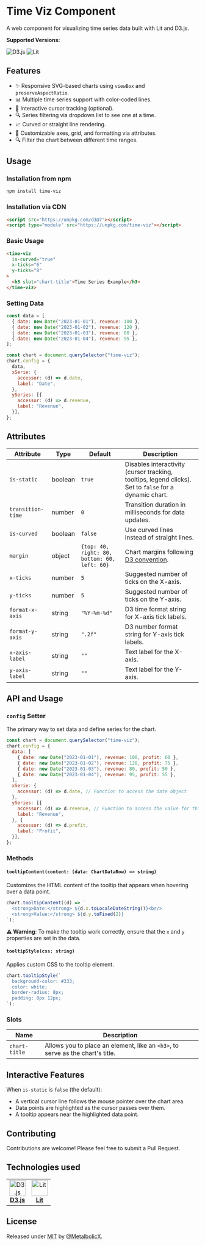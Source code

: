 # Time Viz Component

A web component for visualizing time series data built with Lit and D3.js.

**Supported Versions:**

![D3.js](https://img.shields.io/badge/D3.js->=7.9.0-blue)
![Lit](https://img.shields.io/badge/Lit->=3.3.1-blue)

## Features

- ✨ Responsive SVG-based charts using `viewBox` and `preserveAspectRatio`.
- 📊 Multiple time series support with color-coded lines.
- 🎯 Interactive cursor tracking (optional).
- 🔍 Series filtering via dropdown list to see one at a time.
- 📈 Curved or straight line rendering.
- 🎨 Customizable axes, grid, and formatting via attributes.
- 🔍 Filter the chart between different time ranges.

## Usage

### Installation from npm

```bash
npm install time-viz
```

### Installation via CDN

```html
<script src="https://unpkg.com/d3@7"></script>
<script type="module" src="https://unpkg.com/time-viz"></script>
```

### Basic Usage

```html
<time-viz
  is-curved="true"
  x-ticks="6"
  y-ticks="8"
>
  <h3 slot="chart-title">Time Series Example</h3>
</time-viz>
```

### Setting Data

```javascript
const data = [
  { date: new Date("2023-01-01"), revenue: 100 },
  { date: new Date("2023-01-02"), revenue: 120 },
  { date: new Date("2023-01-03"), revenue: 80 },
  { date: new Date("2023-01-04"), revenue: 95 },
];

const chart = document.querySelector("time-viz");
chart.config = {
  data,
  xSerie: {
    accessor: (d) => d.date,
    label: "Date",
  },
  ySeries: [{
    accessor: (d) => d.revenue,
    label: "Revenue",
  }],
};
```

## Attributes

| Attribute | Type | Default | Description |
|-----------|------|---------|-------------|
| `is-static` | boolean | `true` | Disables interactivity (cursor tracking, tooltips, legend clicks). Set to `false` for a dynamic chart. |
| `transition-time` | number | `0` | Transition duration in milliseconds for data updates. |
| `is-curved` | boolean | `false` | Use curved lines instead of straight lines. |
| `margin` | object | `{top: 40, right: 80, bottom: 60, left: 60}` | Chart margins following [D3 convention](https://observablehq.com/@d3/margin-convention). |
| `x-ticks` | number | `5` | Suggested number of ticks on the X-axis. |
| `y-ticks` | number | `5` | Suggested number of ticks on the Y-axis. |
| `format-x-axis` | string | `"%Y-%m-%d"` | D3 time format string for X-axis tick labels. |
| `format-y-axis` | string | `".2f"` | D3 number format string for Y-axis tick labels. |
| `x-axis-label` | string | `""` | Text label for the X-axis. |
| `y-axis-label` | string | `""` | Text label for the Y-axis. |

## API and Usage

### `config` Setter

The primary way to set data and define series for the chart.

```javascript
const chart = document.querySelector("time-viz");
chart.config = {
  data: [
    { date: new Date("2023-01-01"), revenue: 100, profit: 60 },
    { date: new Date("2023-01-02"), revenue: 120, profit: 75 },
    { date: new Date("2023-01-03"), revenue: 80, profit: 50 },
    { date: new Date("2023-01-04"), revenue: 95, profit: 55 },
  ],
  xSerie: {
    accessor: (d) => d.date, // Function to access the date object
  },
  ySeries: [{
    accessor: (d) => d.revenue, // Function to access the value for this series
    label: "Revenue",
  }, {
    accessor: (d) => d.profit,
    label: "Profit",
  }],
};
```

### Methods

#### `tooltipContent(content: (data: ChartDataRow) => string)`

Customizes the HTML content of the tooltip that appears when hovering over a data point.

```javascript
chart.tooltipContent((d) => `
  <strong>Date:</strong> ${d.x.toLocaleDateString()}<br/>
  <strong>Value:</strong> ${d.y.toFixed(2)}
`);
```

**⚠️ Warning**: To make the tooltip work correctly, ensure that the `x` and `y` properties are set in the data.

#### `tooltipStyle(css: string)`

Applies custom CSS to the tooltip element.

```javascript
chart.tooltipStyle(`
  background-color: #333;
  color: white;
  border-radius: 8px;
  padding: 8px 12px;
`);
```

### Slots

| Name | Description |
|------|-------------|
| `chart-title` | Allows you to place an element, like an `<h3>`, to serve as the chart's title. |

## Interactive Features

When `is-static` is `false` (the default):

- A vertical cursor line follows the mouse pointer over the chart area.
- Data points are highlighted as the cursor passes over them.
- A tooltip appears near the highlighted data point.

## Contributing

Contributions are welcome! Please feel free to submit a Pull Request.

## Technologies used

<table>
  <tr>
    <td align="center">
      <a href="https://d3js.org/" target="_blank">
        <img src="https://raw.githubusercontent.com/d3/d3-logo/refs/heads/master/d3.svg" alt="D3.js" width="42" height="42" /><br/>
        <b>D3.js</b><br/>
      </a>
    </td>
    <td align="center">
      <a href="https://lit.dev/" target="_blank">
        <img src="https://cdn.worldvectorlogo.com/logos/lit-1.svg" alt="Lit" width="42" height="42" /><br/>
        <b>Lit</b><br/>
      </a>
    </td>
  </tr>
</table>

## License

Released under [MIT](/LICENSE) by [@MetalbolicX](https://github.com/MetalbolicX).
